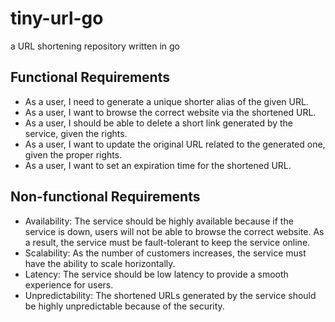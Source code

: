 # tiny-url-go
a URL shortening repository written in go

## Functional Requirements
- As a user, I need to generate a unique shorter alias of the given URL.
- As a user, I want to browse the correct website via the shortened URL.
- As a user, I should be able to delete a short link generated by the service, given the rights.
- As a user, I want to update the original URL related to the generated one, given the proper rights.
- As a user, I want to set an expiration time for the shortened URL.
## Non-functional Requirements
- Availability: The service should be highly available because if the service is down, users will not be able to browse the correct website. As a result, the service must be fault-tolerant to keep the service online.
- Scalability: As the number of customers increases, the service must have the ability to scale horizontally.
- Latency: The service should be low latency to provide a smooth experience for users.
- Unpredictability: The shortened URLs generated by the service should be highly unpredictable because of the security.